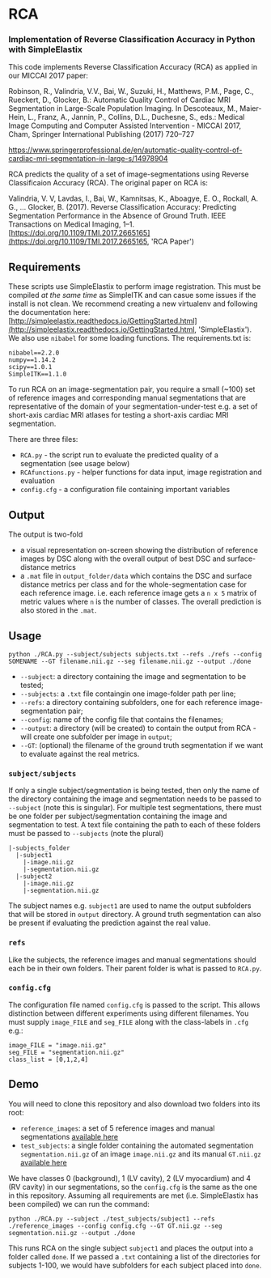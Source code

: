# RCA
### Implementation of Reverse Classification Accuracy in Python with SimpleElastix

This code implements Reverse Classification Accuracy (RCA) as applied in our MICCAI 2017 paper:

Robinson, R., Valindria, V.V., Bai, W., Suzuki, H., Matthews, P.M., Page, C., Rueckert, D., Glocker, B.: Automatic Quality Control of Cardiac MRI Segmentation in Large-Scale Population Imaging. In Descoteaux, M., Maier-Hein, L., Franz, A., Jannin, P., Collins, D.L., Duchesne, S., eds.: Medical Image Computing and Computer Assisted Intervention - MICCAI 2017, Cham, Springer International Publishing
(2017) 720–727

https://www.springerprofessional.de/en/automatic-quality-control-of-cardiac-mri-segmentation-in-large-s/14978904

RCA predicts the quality of a set of image-segmentations using Reverse Classificaion Accuracy (RCA). The original paper on RCA is:

Valindria, V. V, Lavdas, I., Bai, W., Kamnitsas, K., Aboagye, E. O., Rockall, A. G., … Glocker, B. (2017). Reverse Classification Accuracy: Predicting Segmentation Performance in the Absence of Ground Truth. IEEE Transactions on Medical Imaging, 1–1. [https://doi.org/10.1109/TMI.2017.2665165](https://doi.org/10.1109/TMI.2017.2665165, 'RCA Paper')

## Requirements

These scripts use SimpleElastix to perform image registration. This must be compiled *at the same time* as SimpleITK and can casue some issues if the install is not clean. We recommend creating a new virtualenv and following the documentation here: [http://simpleelastix.readthedocs.io/GettingStarted.html](http://simpleelastix.readthedocs.io/GettingStarted.html, 'SimpleElastix'). We also use `nibabel` for some loading functions. The requirements.txt is:

```
nibabel==2.2.0
numpy==1.14.2
scipy==1.0.1
SimpleITK==1.1.0
```

To run RCA on an image-segmentation pair, you require a small (~100) set of reference images and corresponding manual segmentations that are representative of the domain of your segmentation-under-test e.g. a set of short-axis cardiac MRI atlases for testing a short-axis cardiac MRI segmentation.

There are three files:
* `RCA.py` - the script run to evaluate the predicted quality of a segmentation (see usage below)
* `RCAfunctions.py` - helper functions for data input, image registration and evaluation
* `config.cfg` - a configuration file containing important variables

## Output

The output is two-fold

* a visual representation on-screen showing the distribution of reference images by DSC along with the overall output of best DSC and surface-distance metrics
* a `.mat` file in `output_folder/data` which contains the DSC and surface distance metrics per class and for the whole-segmentation case for each reference image. i.e. each reference image gets a `n x 5` matrix of metric values where `n` is the number of classes. The overall prediction is also stored in the `.mat`.

## Usage

`python ./RCA.py --subject/subjects subjects.txt --refs ./refs --config SOMENAME --GT filename.nii.gz --seg filename.nii.gz --output ./done`

* `--subject`: a directory containing the image and segmentation to be tested;
* `--subjects`: a `.txt` file containgin one image-folder path per line;
* `--refs`: a directory containing subfolders, one for each reference image-segmentation pair;
* `--config`: name of the config file that contains the filenames;
* `--output`: a directory (will be created) to contain the output from RCA - will create one subfolder per image in `output`;
* `--GT`: (optional) the filename of the ground truth segmentation if we want to evaluate against the real metrics.

### `subject/subjects`

If only a single subject/segmentation is being tested, then only the name of the directory containing the image and segmentation needs to be passed to `--subject` (note this is singular).
For multiple test segmentations, there must be one folder per subject/segmentation containing the image and segmentation to test. A text file containing the path to each of these folders must be passed to `--subjects` (note the plural)

```
|-subjects_folder
  |-subject1
    |-image.nii.gz
    |-segmentation.nii.gz
  |-subject2
    |-image.nii.gz
    |-segmentation.nii.gz
```

The subject names e.g. `subject1` are used to name the output subfolders that will be stored in `output` directory.  A ground truth segmentation can also be present if evaluating the prediction against the real value.


### `refs`

Like the subjects, the reference images and manual segmentations should each be in their own folders. Their parent folder is what is passed to `RCA.py`.

### `config.cfg`

The configuration file named `config.cfg` is passed to the script. This allows distinction between different experiments using different filenames. You must supply `image_FILE` and `seg_FILE` along with the class-labels in `.cfg` e.g.:

```
image_FILE = "image.nii.gz"
seg_FILE = "segmentation.nii.gz"
class_list = [0,1,2,4]
```

## Demo

You will need to clone this repository and also download two folders into its root:

* `reference_images`: a set of 5 reference images and manual segmentations [available here](https://doc.ic.ac.uk/~rdr16/RCA/reference_images, 'reference_images')
* `test_subjects`: a single folder containing the automated segmentation `segmentation.nii.gz` of an image `image.nii.gz` and its manual `GT.nii.gz` [available here](https://doc.ic.ac.uk/~rdr16/RCA/test_images, 'test_images')

We have classes 0 (background), 1 (LV cavity), 2 (LV myocardium) and 4 (RV cavity) in our segmentations, so the `config.cfg` is the same as the one in this repository. Assuming all requirements are met (i.e. SimpleElastix has been compiled) we can run the command:

```
python ./RCA.py --subject ./test_subjects/subject1 --refs ./reference_images --config config.cfg --GT GT.nii.gz --seg segmentation.nii.gz --output ./done
```

This runs RCA on the single subject `subject1` and places the output into a folder called `done`. If we passed a `.txt` containing a list of the directories for subjects 1-100, we would have subfolders for each subject placed into `done`.


